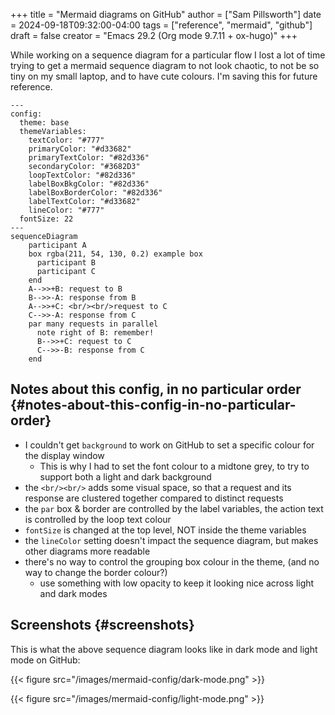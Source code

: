 +++
title = "Mermaid diagrams on GitHub"
author = ["Sam Pillsworth"]
date = 2024-09-18T09:32:00-04:00
tags = ["reference", "mermaid", "github"]
draft = false
creator = "Emacs 29.2 (Org mode 9.7.11 + ox-hugo)"
+++

While working on a sequence diagram for a particular flow I lost a lot of time
trying to get a mermaid sequence diagram to not look chaotic, to not be so tiny
on my small laptop, and to have cute colours. I'm saving this for future
reference.

```mermaid
---
config:
  theme: base
  themeVariables:
    textColor: "#777"
    primaryColor: "#d33682"
    primaryTextColor: "#82d336"
    secondaryColor: "#3682D3"
    loopTextColor: "#82d336"
    labelBoxBkgColor: "#82d336"
    labelBoxBorderColor: "#82d336"
    labelTextColor: "#d33682"
    lineColor: "#777"
  fontSize: 22
---
sequenceDiagram
    participant A
    box rgba(211, 54, 130, 0.2) example box
      participant B
      participant C
    end
    A-->>+B: request to B
    B-->>-A: response from B
    A-->>+C: <br/><br/>request to C
    C-->>-A: response from C
    par many requests in parallel
      note right of B: remember!
      B-->>+C: request to C
      C-->>-B: response from C
    end
```


## Notes about this config, in no particular order {#notes-about-this-config-in-no-particular-order}

-   I couldn't get `background` to work on GitHub to set a specific colour for the display window
    -   This is why I had to set the font colour to a midtone grey, to try to support both a light and dark background
-   the `<br/><br/>` adds some visual space, so that a request and its response are clustered together compared to distinct requests
-   the `par` box &amp; border are controlled by the label variables, the action text is controlled by the loop text colour
-   `fontSize` is changed at the top level, NOT inside the theme variables
-   the `lineColor` setting doesn't impact the sequence diagram, but makes other diagrams more readable
-   there's no way to control the grouping box colour in the theme, (and no way to change the border colour?)
    -   use something with low opacity to keep it looking nice across light and dark modes


## Screenshots {#screenshots}

This is what the above sequence diagram looks like in dark mode and light mode on GitHub:

{{< figure src="/images/mermaid-config/dark-mode.png" >}}

{{< figure src="/images/mermaid-config/light-mode.png" >}}
